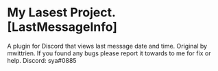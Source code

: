 # My Lasest Project. [LastMessageInfo]
A plugin for Discord that views last message date and time.
Original by mwittrien.
If you found any bugs please report it towards to me for fix or help.
Discord: sya#0885
